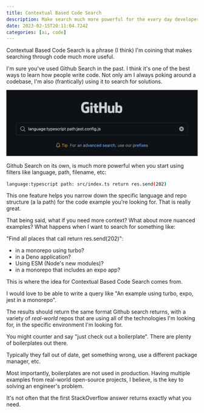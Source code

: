 ```yaml
---
title: Contextual Based Code Search
description: Make search much more powerful for the every day developer
date: 2023-02-15T20:11:04.724Z
categories: [ai, code]
---
```


Contextual Based Code Search is a phrase (I think) I'm coining that makes searching through code much more useful.

I'm sure you've used Github Search in the past. I think it's one of the best ways to learn how people write code.
Not only am I always poking around a codebase, I'm also (frantically) using it to search for solutions.

![github search](./github-search.png)


Github Search on its own, is much more powerful when you start using filters like language, path, filename, etc:

```sh
language:typescript path: src/index.ts return res.send(202)
```

This one feature helps you narrow down the specific language and repo structure (a la path) for the code example you're looking for. That is really great.

That being said, what if you need more context? What about more nuanced examples? What happens when I want to search for something like:

"Find all places that call return res.send(202)":

- in a monorepo using turbo?
- in a Deno application?
- Using ESM (Node's new modules)?
- in a monorepo that includes an expo app?

This is where the idea for Contextual Based Code Search comes from.

I would love to be able to write a query like "An example using turbo, expo, jest in a monorepo".

The results should return the same format Github search returns, with a variety of _real-world_ repos that are using all of the technologies I'm looking for, in the specific environment I'm looking for.

You might counter and say "just check out a boilerplate". There are plenty of boilerplates out there.

Typically they fall out of date, get something wrong, use a different package manager, etc.

Most importantly, boilerplates are not used in production. Having multiple examples from real-world open-source projects, I believe, is the key to solving an engineer's problem.

It's not often that the first StackOverflow answer returns exactly what you need.
